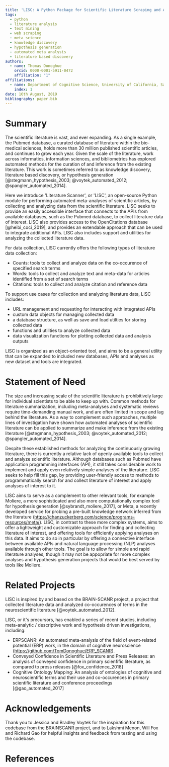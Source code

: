 ```yaml
---
title: 'LISC: A Python Package for Scientific Literature Scraping and Analysis'
tags:
  - python
  - literature analysis
  - text mining
  - web scraping
  - meta science
  - knowledge discovery
  - hypothesis generation
  - automated meta analysis
  - literature based discovery
authors:
  - name: Thomas Donoghue
    orcid: 0000-0001-5911-0472
    affiliation: "1"
affiliations:
  - name: Department of Cognitive Science, University of California, San Diego
    index: 1
date: 16th August, 2019
bibliography: paper.bib
---
```


# Summary

The scientific literature is vast, and ever expanding. As a single example, the Pubmed database, a curated
database of literature within the bio-medical sciences, holds more than 30 million published scientific articles,
and continues to grow each year. Given the scale of the literature, work across informatics, information sciences, and
bibliometrics has explored automated methods for the curation of and inference from the existing literature. This
work is sometimes referred to as knowledge discovery, literature based discovery,
or hypothesis generation [@stegmann_hypothesis_2003; @voytek_automated_2012; @spangler_automated_2014].

Here we introduce 'Literature Scanner', or 'LISC', an open-source Python module
for performing automated meta-analyses of scientific articles, by collecting and analyzing
data from the scientific literature. LISC seeks to provide an easily accessible interface that
connects to the APIs from available databases, such as the Pubmed database, to collect literature data
of interest. LISC also provides access to the OpenCitations database [@heibi_coci_2019], and provides
an extendable approach that can be used to integrate additional APIs. LISC also includes support and
utilities for analyzing the collected literature data.

For data collection, LISC currently offers the following types of literature data collection:
- Counts: tools to collect and analyze data on the co-occurence of specified search terms
- Words: tools to collect and analyze text and meta-data for articles identified from a set of search terms
- Citations: tools to collect and analyze citation and reference data

To support use cases for collection and analyzing literature data, LISC includes:
- URL management and requesting for interacting with integrated APIs
- custom data objects for managing collected data
- a database structure, as well as save and load utilties for storing collected data
- functions and utilities to analyze collected data
- data visualization functions for plotting collected data and analysis outputs

LISC is organized as an object-oriented tool, and aims to be a general utility that can
be expanded to included new databases, APIs and analyses as new dataset and tools are integrated.

# Statement of Need

The size and increasing scale of the scientific literature is prohibitively large for
individual scientists to be able to keep up with. Common methods for literature summarization,
including meta-analyses and systematic reviews require time-demanding manual work, and are often
limited in scope and lag behind the literature. As a way to complement such approaches, multiple
lines of investigation have shown how automated analyses of scientific literature can be applied
to summarize and make inference from the existing literature [@stegmann_hypothesis_2003;
@voytek_automated_2012; @spangler_automated_2014].

Despite these established methods for analyzing the continuously growing literature, there is
currently a relative lack of openly available tools to collect and analyze scientific literature.
Although databases such as Pubmed have application programming interfaces (API), it still takes
considerable work to implement and apply even relatively simple analyses of the literature. LISC
seeks to help fill this gap, by providing user-friendly access to methods to programmatically search
for and collect literature of interest and apply analyses of interest to it.

LISC aims to serve as a complement to other relevant tools, for example Moliere,
a more sophisticated and also more computationally complex tool for hypothesis
generation [@sybrandt_moliere_2017], or Meta, a recently developed service for probing
a pre-built knowledge network inferred from the literature
(https://chanzuckerberg.com/science/programs-resources/meta/).
LISC, in contrast to these more complex systems, aims to offer a lightweight and customizable
approach for finding and collecting literature of interest, and offering tools for efficiently
applying analyses on this data. It aims to do so in particular by offering a connective
interface between available APIs and natural language processing (NLP) analyses
available through other tools. The goal is to allow for simple and rapid literature analyses,
though it may not be appopriate for more complex analyses and hypothesis generation projects
that would be best served by tools like Moliere.

# Related Projects

LISC is inspired by and based on the BRAIN-SCANR project, a project that collected literature
data and analyzed co-occurences of terms in the neuroscientific literature [@voytek_automated_2012].

LISC, or it's precursors, has enabled a series of recent studies, including meta-analytic / descriptive
work and hypothesis driven investigations, including:
- ERPSCANR: An automated meta-analysis of the field of event-related potential (ERP) work,
in the domain of cognitive neuroscience (https://github.com/TomDonoghue/ERP_SCANR).
- Conveyed Confidence in Scientific Literature and Press Releases: an analysis of
conveyed confidence in primary scienfific literature, as compared to press releases [@fox_confidence_2018]
- Cognitive Ontology Mapping: An analysis of ontologies of cognitive and neuroscientific terms and
their use and co-occurences in primary scientific literature and conference proceedings [@gao_automated_2017]

# Acknowledgements

Thank you to Jessica and Bradley Voytek for the inspiration for this codebase from the BRAINSCANR project,
and to Lakshmi Menon, Will Fox and Richard Gao for helpful insights and feedback from testing and using the codebase.

# References
